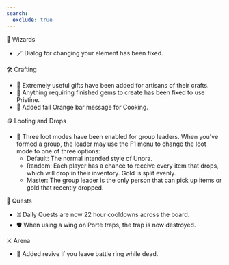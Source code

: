 ```yaml
---
search:
  exclude: true
---
```


🧙 Wizards

- 🪄 Dialog for changing your element has been fixed.

🛠️ Crafting

- 🎁 Extremely useful gifts have been added for artisans of their crafts.
- 💎 Anything requiring finished gems to create has been fixed to use Pristine.
- 🍲 Added fail Orange bar message for Cooking.

🪙 Looting and Drops

- 🎉 Three loot modes have been enabled for group leaders. When you've formed a group, the leader may use the F1 menu to change the loot mode to one of three options:
    - Default: The normal intended style of Unora.
    - Random: Each player has a chance to receive every item that drops, which will drop in their inventory. Gold is split evenly.
    - Master: The group leader is the only person that can pick up items or gold that recently dropped.

📜 Quests

- ⏳ Daily Quests are now 22 hour cooldowns across the board.
- 🛡️ When using a wing on Porte traps, the trap is now destroyed.

⚔️ Arena

- 🔄 Added revive if you leave battle ring while dead.
